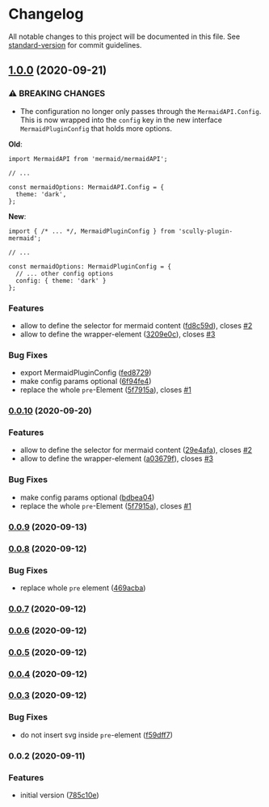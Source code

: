 # Changelog

All notable changes to this project will be documented in this file. See [standard-version](https://github.com/conventional-changelog/standard-version) for commit guidelines.

## [1.0.0](https://github.com/d-koppenhagen/scully-plugin-mermaid/compare/v0.0.9...v1.0.0) (2020-09-21)


### ⚠ BREAKING CHANGES

* The configuration no longer only passes through the `MermaidAPI.Config`. This is now wrapped into the `config` key in the new interface `MermaidPluginConfig` that holds more options.

**Old**:
```
import MermaidAPI from 'mermaid/mermaidAPI';

// ...

const mermaidOptions: MermaidAPI.Config = {
  theme: 'dark',
};
```

**New**:
```
import { /* ... */, MermaidPluginConfig } from 'scully-plugin-mermaid';

// ...

const mermaidOptions: MermaidPluginConfig = {
  // ... other config options
  config: { theme: 'dark' }
};
```

### Features

* allow to define the selector for mermaid content ([fd8c59d](https://github.com/d-koppenhagen/scully-plugin-mermaid/commit/fd8c59d09edac1da04f52d20181a526aac393ab0)), closes [#2](https://github.com/d-koppenhagen/scully-plugin-mermaid/issues/2)
* allow to define the wrapper-element ([3209e0c](https://github.com/d-koppenhagen/scully-plugin-mermaid/commit/3209e0ca39e1e7e9c1bd33aeadc8d65ed54bffcb)), closes [#3](https://github.com/d-koppenhagen/scully-plugin-mermaid/issues/3)


### Bug Fixes

* export MermaidPluginConfig ([fed8729](https://github.com/d-koppenhagen/scully-plugin-mermaid/commit/fed8729e2dddc8abfb89af0fea35b623f0935e9d))
* make config params optional ([6f94fe4](https://github.com/d-koppenhagen/scully-plugin-mermaid/commit/6f94fe4dffd788a5e053adb2bdaf048e8387a15f))
* replace the whole `pre`-Element ([5f7915a](https://github.com/d-koppenhagen/scully-plugin-mermaid/commit/5f7915aa10c168fd1e1bc0a35366e6cebe06c794)), closes [#1](https://github.com/d-koppenhagen/scully-plugin-mermaid/issues/1)

### [0.0.10](https://github.com/d-koppenhagen/scully-plugin-mermaid/compare/v0.0.9...v0.0.10) (2020-09-20)


### Features

* allow to define the selector for mermaid content ([29e4afa](https://github.com/d-koppenhagen/scully-plugin-mermaid/commit/29e4afade0d3c922e529db0cd9d799ce204f2ea1)), closes [#2](https://github.com/d-koppenhagen/scully-plugin-mermaid/issues/2)
* allow to define the wrapper-element ([a03679f](https://github.com/d-koppenhagen/scully-plugin-mermaid/commit/a03679f452e97852b7da98a7eaff0bb8694ea2c9)), closes [#3](https://github.com/d-koppenhagen/scully-plugin-mermaid/issues/3)


### Bug Fixes

* make config params optional ([bdbea04](https://github.com/d-koppenhagen/scully-plugin-mermaid/commit/bdbea04a87ffd64deff4604048b6ad4b15d200b9))
* replace the whole `pre`-Element ([5f7915a](https://github.com/d-koppenhagen/scully-plugin-mermaid/commit/5f7915aa10c168fd1e1bc0a35366e6cebe06c794)), closes [#1](https://github.com/d-koppenhagen/scully-plugin-mermaid/issues/1)

### [0.0.9](https://github.com/d-koppenhagen/scully-plugin-mermaid/compare/v0.0.8...v0.0.9) (2020-09-13)

### [0.0.8](https://github.com/d-koppenhagen/scully-plugin-mermaid/compare/v0.0.7...v0.0.8) (2020-09-12)


### Bug Fixes

* replace whole `pre` element ([469acba](https://github.com/d-koppenhagen/scully-plugin-mermaid/commit/469acba181b481ac7319f5c601c13e7ccacdaf6b))

### [0.0.7](https://github.com/d-koppenhagen/scully-plugin-mermaid/compare/v0.0.6...v0.0.7) (2020-09-12)

### [0.0.6](https://github.com/d-koppenhagen/scully-plugin-mermaid/compare/v0.0.5...v0.0.6) (2020-09-12)

### [0.0.5](https://github.com/d-koppenhagen/scully-plugin-mermaid/compare/v0.0.4...v0.0.5) (2020-09-12)

### [0.0.4](https://github.com/d-koppenhagen/scully-plugin-mermaid/compare/v0.0.3...v0.0.4) (2020-09-12)

### [0.0.3](https://github.com/d-koppenhagen/scully-plugin-mermaid/compare/v0.0.2...v0.0.3) (2020-09-12)


### Bug Fixes

* do not insert svg inside `pre`-element ([f59dff7](https://github.com/d-koppenhagen/scully-plugin-mermaid/commit/f59dff73ee017856f598fe621061e548263a5e5f))

### 0.0.2 (2020-09-11)


### Features

* initial version ([785c10e](https://github.com/d-koppenhagen/scully-plugin-mermaid/commit/785c10e5b4ed4eb0f22b7106218aa27c64dcdac7))
